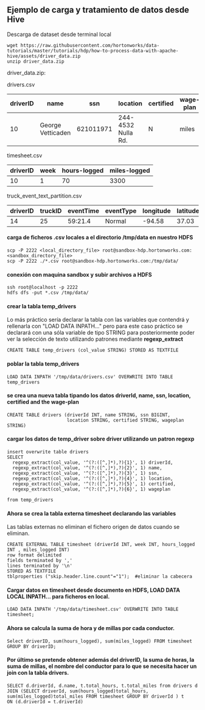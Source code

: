 ## Ejemplo de carga y tratamiento de datos desde Hive

Descarga de dataset desde terminal local
```
wget https://raw.githubusercontent.com/hortonworks/data-tutorials/master/tutorials/hdp/how-to-process-data-with-apache-hive/assets/driver_data.zip
unzip driver_data.zip
```
driver_data.zip: 

drivers.csv 

driverID | name | ssn | location | certified | wage-plan 
-|-|-|-|-|-
10 | George Vetticaden | 621011971 | 244-4532 Nulla Rd. | N | miles



timesheet.csv  

driverID | week | hours-logged | miles-logged
-|-|-|-
10 | 1 | 70 | 3300  

truck_event_text_partition.csv  

driverID | truckID | eventTime | eventType | longitude | latitude | eventKey | correlationID | driverName | routeID | routeName | eventDate
-|-|-|-|-|-|-|-|-|-|-|-
14 | 25 | 59:21.4 | Normal | -94.58 | 37.03 | 14 | 25 | 9223370572464814373 | 3.66E+18 | Adis Cesir | 160405074 | Joplin to Kansas City Route 2 | 2016-05-27-22


#### carga de ficheros .csv locales a el directorio /tmp/data en nuestro HDFS
```
scp -P 2222 <local_directory_file> root@sandbox-hdp.hortonworks.com:<sandbox_directory_file>  
scp -P 2222 ./*.csv root@sandbox-hdp.hortonworks.com:/tmp/data/
```

#### conexión con maquina sandbox y subir archivos a HDFS 
```
ssh root@localhost -p 2222
hdfs dfs -put *.csv /tmp/data/
```

#### crear la tabla temp_drivers  

Lo más práctico sería declarar la tabla con las variables que contendrá y rellenarla con "LOAD DATA INPATH..." pero para este caso práctico se declarará con una sóla variable de tipo STRING para posteriormente poder ver la selección de texto utilizando patrones mediante **regexp_extract**  
```
CREATE TABLE temp_drivers (col_value STRING) STORED AS TEXTFILE
```
#### poblar la tabla temp_drivers
```
LOAD DATA INPATH '/tmp/data/drivers.csv' OVERWRITE INTO TABLE temp_drivers
```

#### se crea una nueva tabla tipando los datos driverId, name, ssn, location, certified and the wage-plan

```
CREATE TABLE drivers (driverId INT, name STRING, ssn BIGINT, 
                      location STRING, certified STRING, wageplan STRING)
```

#### cargar los datos de temp_driver sobre driver utilizando un patron regexp

```
insert overwrite table drivers
SELECT
  regexp_extract(col_value, '^(?:([^,]*),?){1}', 1) driverId,
  regexp_extract(col_value, '^(?:([^,]*),?){2}', 1) name,
  regexp_extract(col_value, '^(?:([^,]*),?){3}', 1) ssn,
  regexp_extract(col_value, '^(?:([^,]*),?){4}', 1) location,
  regexp_extract(col_value, '^(?:([^,]*),?){5}', 1) certified,
  regexp_extract(col_value, '^(?:([^,]*),?){6}', 1) wageplan

from temp_drivers
```

#### Ahora se crea la tabla **externa** timesheet declarando las variables
Las tablas externas no eliminan el fichero origen de datos cuando se eliminan.
```
CREATE EXTERNAL TABLE timesheet (driverId INT, week INT, hours_logged INT , miles_logged INT)
row format delimited 
fields terminated by ',' 
lines terminated by '\n' 
STORED AS TEXTFILE
tblproperties ("skip.header.line.count"="1");  #eliminar la cabecera 
```

#### Cargar datos en timesheet desde documento en HDFS, LOAD DATA LOCAL INPATH... para ficheros en local.
```
LOAD DATA INPATH '/tmp/data/timesheet.csv' OVERWRITE INTO TABLE timesheet;
```

#### Ahora se calcula la suma de hora y de millas por cada conductor.

```
Select driverID, sum(hours_logged), sum(miles_logged) FROM timesheet GROUP BY driverID;
```

#### Por último se pretende obtener además del driverID, la suma de horas, la suma de millas, el nombre del conductor para lo que se necesita hacer un join con la tabla drivers.
```
SELECT d.driverId, d.name, t.total_hours, t.total_miles from drivers d
JOIN (SELECT driverId, sum(hours_logged)total_hours, sum(miles_logged)total_miles FROM timesheet GROUP BY driverId ) t
ON (d.driverId = t.driverId)
```





